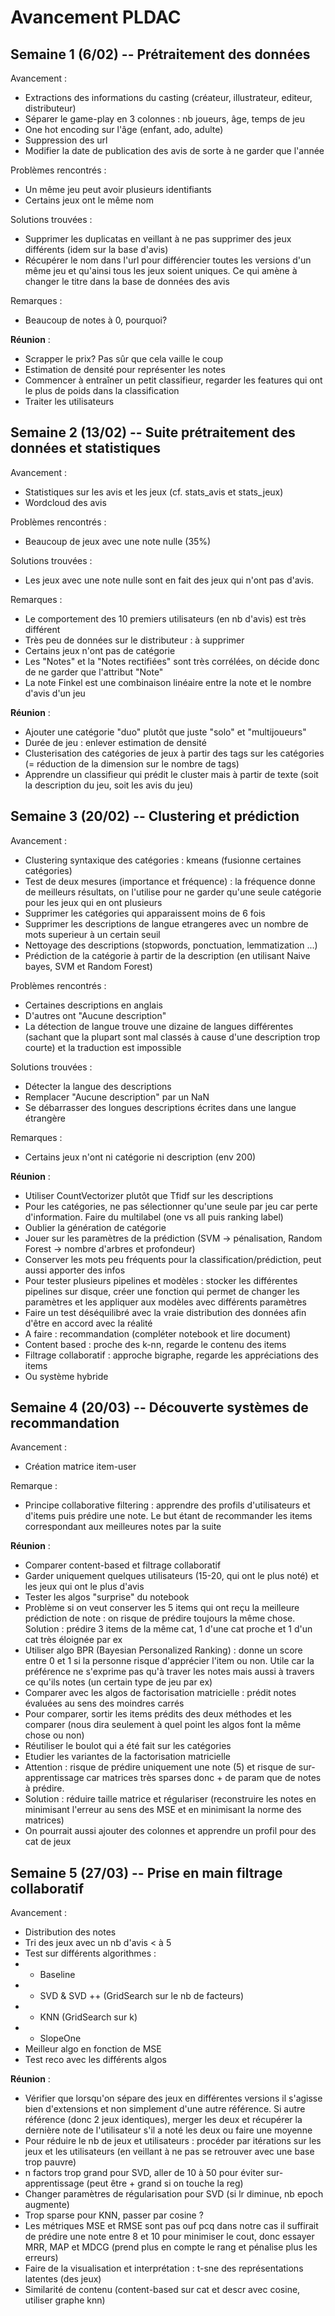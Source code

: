 # Avancement PLDAC

## Semaine 1 (6/02) -- Prétraitement des données

Avancement :
- Extractions des informations du casting (créateur, illustrateur, editeur, distributeur)
- Séparer le game-play en 3 colonnes : nb joueurs, âge, temps de jeu
- One hot encoding sur l'âge (enfant, ado, adulte)
- Suppression des url
- Modifier la date de publication des avis de sorte à ne garder que l'année

Problèmes rencontrés :
- Un même jeu peut avoir plusieurs identifiants
- Certains jeux ont le même nom

Solutions trouvées :
- Supprimer les duplicatas en veillant à ne pas supprimer des jeux différents (idem sur la base d'avis)
- Récupérer le nom dans l'url pour différencier toutes les versions d'un même jeu et qu'ainsi tous les jeux soient uniques. Ce qui amène à changer le titre dans la base de données des avis

Remarques :
- Beaucoup de notes à 0, pourquoi?

**Réunion** :
- Scrapper le prix? Pas sûr que cela vaille le coup
- Estimation de densité pour représenter les notes
- Commencer à entraîner un petit classifieur, regarder les features qui ont le plus de poids dans la classification
- Traiter les utilisateurs

## Semaine 2 (13/02) -- Suite prétraitement des données et statistiques
Avancement :
- Statistiques sur les avis et les jeux (cf. stats_avis et stats_jeux)
- Wordcloud des avis

Problèmes rencontrés :
- Beaucoup de jeux avec une note nulle (35%)

Solutions trouvées :
- Les jeux avec une note nulle sont en fait des jeux qui n'ont pas d'avis. 

Remarques :
- Le comportement des 10 premiers utilisateurs (en nb d'avis) est très différent
- Très peu de données sur le distributeur : à supprimer
- Certains jeux n'ont pas de catégorie
- Les "Notes" et la "Notes rectifiées" sont très corrélées, on décide donc de ne garder que l'attribut "Note"
- La note Finkel est une combinaison linéaire entre la note et le nombre d'avis d'un jeu

**Réunion** :
- Ajouter une catégorie "duo" plutôt que juste "solo" et "multijoueurs"
- Durée de jeu : enlever estimation de densité
- Clusterisation des catégories de jeux à partir des tags sur les catégories (= réduction de la dimension sur le nombre de tags)
- Apprendre un classifieur qui prédit le cluster mais à partir de texte (soit la description du jeu, soit les avis du jeu)


## Semaine 3 (20/02) -- Clustering et prédiction
Avancement :
- Clustering syntaxique des catégories : kmeans (fusionne certaines catégories)
- Test de deux mesures (importance et fréquence) : la fréquence donne de meilleurs résultats, on l'utilise pour ne garder qu'une seule catégorie pour les jeux qui en ont plusieurs
- Supprimer les catégories qui apparaissent moins de 6 fois
- Supprimer les descriptions de langue etrangeres avec un nombre de mots superieur à un certain seuil
- Nettoyage des descriptions (stopwords, ponctuation, lemmatization ...)
- Prédiction de la catégorie à partir de la description (en utilisant Naive bayes, SVM et Random Forest)

Problèmes rencontrés :
- Certaines descriptions en anglais
- D'autres ont "Aucune description"
- La détection de langue trouve une dizaine de langues différentes (sachant que la plupart sont mal classés à cause d'une description trop courte) et la traduction est impossible

Solutions trouvées :
- Détecter la langue des descriptions
- Remplacer "Aucune description" par un NaN
- Se débarrasser des longues descriptions écrites dans une langue étrangère

Remarques :
- Certains jeux n'ont ni catégorie ni description (env 200)

**Réunion** :
- Utiliser CountVectorizer plutôt que Tfidf sur les descriptions
- Pour les catégories, ne pas sélectionner qu'une seule par jeu car perte d'information. Faire du multilabel (one vs all puis ranking label)
- Oublier la génération de catégorie
- Jouer sur les paramètres de la prédiction (SVM -> pénalisation, Random Forest -> nombre d'arbres et profondeur)
- Conserver les mots peu fréquents pour la classification/prédiction, peut aussi apporter des infos
- Pour tester plusieurs pipelines et modèles : stocker les différentes pipelines sur disque, créer une fonction qui permet de changer les paramètres et les appliquer aux modèles avec différents paramètres
- Faire un test déséquilibré avec la vraie distribution des données afin d'être en accord avec la réalité
- A faire : recommandation (compléter notebook et lire document)
- Content based : proche des k-nn, regarde le contenu des items
- Filtrage collaboratif : approche bigraphe, regarde les appréciations des items
- Ou système hybride

## Semaine 4 (20/03) -- Découverte systèmes de recommandation
Avancement :
- Création matrice item-user

Remarque : 
- Principe collaborative filtering : apprendre des profils d'utilisateurs et d'items puis prédire une note. Le but étant de recommander les items correspondant aux meilleures notes par la suite

**Réunion** :
- Comparer content-based et filtrage collaboratif
- Garder uniquement quelques utilisateurs (15-20, qui ont le plus noté) et les jeux qui ont le plus d'avis
- Tester les algos "surprise" du notebook
- Problème si on veut conserver les 5 items qui ont reçu la meilleure prédiction de note : on risque de prédire toujours la même chose. Solution : prédire 3 items de la même cat, 1 d'une cat proche et 1 d'un cat très éloignée par ex
- Utiliser algo BPR (Bayesian Personalized Ranking) : donne un score entre 0 et 1 si la personne risque d'apprécier l'item ou non. Utile car la préférence ne s'exprime pas qu'à traver les notes mais aussi à travers ce qu'ils notes (un certain type de jeu par ex)
- Comparer avec les algos de factorisation matricielle : prédit notes évaluées au sens des moindres carrés
- Pour comparer, sortir les items prédits des deux méthodes et les comparer (nous dira seulement à quel point les algos font la même chose ou non)
- Réutiliser le boulot qui a été fait sur les catégories
- Etudier les variantes de la factorisation matricielle
- Attention : risque de prédire uniquement une note (5) et risque de sur-apprentissage car matrices très sparses donc + de param que de notes à prédire.
- Solution : réduire taille matrice et régulariser (reconstruire les notes en minimisant l'erreur au sens des MSE et en minimisant la norme des matrices)
- On pourrait aussi ajouter des colonnes et apprendre un profil pour des cat de jeux


## Semaine 5 (27/03) -- Prise en main filtrage collaboratif
Avancement :
- Distribution des notes
- Tri des jeux avec un nb d'avis < à 5
- Test sur différents algorithmes :
- - Baseline
- - SVD & SVD ++ (GridSearch sur le nb de facteurs)
- - KNN (GridSearch sur k)
- - SlopeOne
- Meilleur algo en fonction de MSE
- Test reco avec les différents algos

**Réunion** :
- Vérifier que lorsqu'on sépare des jeux en différentes versions il s'agisse bien d'extensions et non simplement d'une autre référence. Si autre référence (donc 2 jeux identiques), merger les deux et récupérer la dernière note de l'utilisateur s'il a noté les deux ou faire une moyenne
- Pour réduire le nb de jeux et utilisateurs : procéder par itérations sur les jeux et les utilisateurs (en veillant à ne pas se retrouver avec une base trop pauvre)
- n factors trop grand pour SVD, aller de 10 à 50 pour éviter sur-apprentissage (peut être + grand si on touche la reg)
- Changer paramètres de régularisation pour SVD (si lr diminue, nb epoch augmente)
- Trop sparse pour KNN, passer par cosine ?
- Les métriques MSE et RMSE sont pas ouf pcq dans notre cas il suffirait de prédire une note entre 8 et 10 pour minimiser le cout, donc essayer MRR, MAP et MDCG (prend plus en compte le rang et pénalise plus les erreurs)
- Faire de la visualisation et interprétation : t-sne des représentations latentes (des jeux)
- Similarité de contenu (content-based sur cat et descr avec cosine, utiliser graphe knn)
